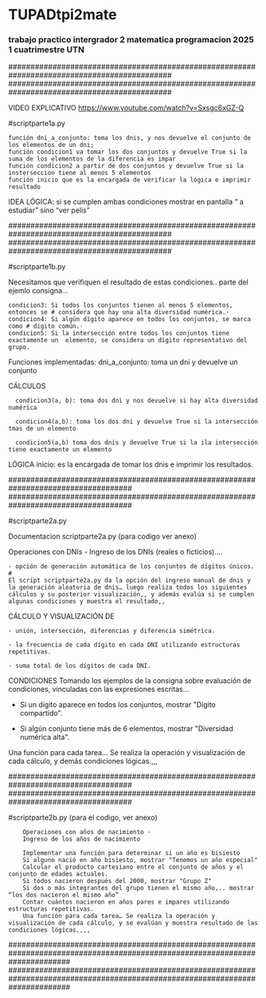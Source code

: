<H1>TUPADtpi2mate </H1> 
<h3>trabajo practico intergrador 2 matematica programacion 2025 1 cuatrimestre UTN</h3>

#############################################################################################
#############################################################################################

VIDEO EXPLICATIVO https://www.youtube.com/watch?v=Sxsgc6xGZ-Q


#scriptparte1a.py 

    función dni_a_conjunto: toma los dnis, y nos devuelve el conjunto de los elementos de un dni;
    función condicion1 va tomar los dos conjuntos y devuelve True si la suma de los elementos de la diferencia es impar
    función condicion2 a partir de dos conjuntos y devuelve True si la insterseccion tiene al menos 5 elementos
    función inicio que es la encargada de verificar la lógica e imprimir resultado


IDEA LÓGICA: si se cumplen ambas condiciones mostrar en pantalla “ a estudiar” sino “ver pelis”


#############################################################################################
#############################################################################################


#scriptparte1b.py

Necesitamos que verifiquen el resultado de estas condiciones.. parte del ejemlo consigna…

    condicion3: Si todos los conjuntos tienen al menos 5 elementos, entonces se # considera que hay una alta diversidad numérica.·
    condicion4: Si algún dígito aparece en todos los conjuntos, se marca como # dígito común.·
    condicion5: Si la intersección entre todos los conjuntos tiene exactamente un  elemento, se considera un dígito representativo del grupo. 


Funciones implementadas:
dni_a_conjunto: toma un dni y devuelve un conjunto


CÁLCULOS


      condicion3(a, b): toma dos dni y nos devuelve si hay alta diversidad numérica
      
      condicion4(a,b): toma los dos dni y devuelve True si la intersección tmas de un elemento
      
      condicion5(a,b) toma dos dnis y devuelve True si la ila intersección tiene exactamente un elemento


LÓGICA
  inicio: es la encargada de tomar los dnis e imprimir los resultados.


####################################################################################
####################################################################################



#scriptparte2a.py

  Documentacion scriptparte2a.py (para codigo ver anexo)


Operaciones con DNIs
      - Ingreso de los DNIs (reales o ficticios)....

    - opción de generación automática de los conjuntos de dígitos únicos. #
    El script scriptparte2a.py da la opción del ingreso manual de dnis y la generación aleatoria de dnis… luego realiza todos los siguientes cálculos y su posterior visualización,, y además evalúa si se cumplen algunas condiciones y muestra el resultado,,


CÁLCULO Y VISUALIZACIÓN DE

    - unión, intersección, diferencias y diferencia simétrica.
    
    - la frecuencia de cada dígito en cada DNI utilizando estructuras repetitivas.
    
    - suma total de los dígitos de cada DNI.


CONDICIONES Tomando los ejemplos de la consigna sobre evaluación de condiciones, vinculadas con las expresiones escritas… 
- Si un dígito aparece en todos los conjuntos, mostrar "Dígito compartido".

- Si algún conjunto tiene más de 6 elementos, mostrar "Diversidad numérica alta".


Una función para cada tarea… Se realiza la operación y visualización de cada cálculo, y demás condiciones lógicas.,,,

####################################################################################
####################################################################################



#scriptparte2b.py (para el codigo, ver anexo)

        Operaciones con años de nacimiento ·
        Ingreso de los años de nacimiento

        Implementar una función para determinar si un año es bisiesto
        Si alguno nació en año bisiesto, mostrar "Tenemos un año especial"
        Calcular el producto cartesiano entre el conjunto de años y el conjunto de edades actuales.
        Si todos nacieron después del 2000, mostrar "Grupo Z"
        Si dos o más integrantes del grupo tienen el mismo año,.. mostrar “los dos nacieron el mismo año”
        Contar cuántos nacieron en años pares e impares utilizando estructuras repetitivas.
        Una función para cada tarea… Se realiza la operación y visualización de cada cálculo, y se evalúan y muestra resultado de las condiciones lógicas.,,,





##############################################################################################################################
##############################################################################################################################

